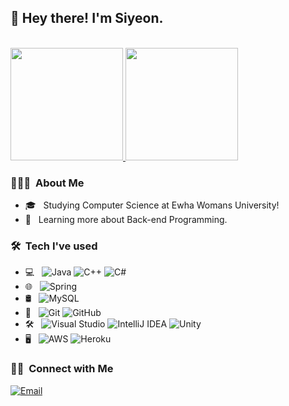 <h2> 👋 Hey there! I'm Siyeon.</h2>

<br/>

<a href="https://github.com/siyeonkm">
  <img height="180em" src="https://github-readme-stats.vercel.app/api?username=siyeonkm&theme=buefy&show_icons=true" />
  <img height="180em" src="https://github-readme-stats.vercel.app/api/top-langs/?username=siyeonkm&theme=buefy&layout=compact" />
</a>

<br/>

<h3> 👨🏻‍💻 &nbsp;About Me </h3>

- 🎓 &nbsp; Studying Computer Science at Ewha Womans University!
- 📗 &nbsp; Learning more about Back-end Programming.

<h3> 🛠 &nbsp;Tech I've used</h3>

- 💻 &nbsp;
  ![Java](https://img.shields.io/badge/-Java-%23007396.svg?style=flat&logo=Java&logoColor=ffffff)
  ![C++](https://img.shields.io/badge/-C++-%2300599C.svg?style=flat&logo=C%2B%2B&logoColor=ffffff)
  ![C#](https://img.shields.io/badge/c%23-%23239120.svg?style=flat&logo=c-sharp&logoColor=ffffff)
- 🌐 &nbsp;
  ![Spring](https://img.shields.io/badge/-Spring-%236DB33F.svg?style=flat&logo=Spring&logoColor=ffffff)
- 🛢 &nbsp;
  ![MySQL](https://img.shields.io/badge/-MySQL-%2300f.svg?style=flat&logo=mysql&logoColor=ffffff)
- 🙌 &nbsp;
  ![Git](https://img.shields.io/badge/-Git-%23F05033.svg?style=flat&logo=git&logoColor=ffffff)
  ![GitHub](https://img.shields.io/badge/-GitHub-%23121011.svg?style=flat&logo=github&logoColor=ffffff)
- 🛠 &nbsp;
  ![Visual Studio](https://img.shields.io/badge/-Visual%20Studio-%235C2D91.svg?style=flat&logo=visual-studio&logoColor=ffffff)
  ![IntelliJ IDEA](https://img.shields.io/badge/IntelliJIDEA-000000.svg?style=flat&logo=intellij-idea&logoColor=ffffff)
  ![Unity](https://img.shields.io/badge/unity-000000.svg?style=flat&logo=unity&logoColor=ffffff)
- 🖥 &nbsp;
  ![AWS](https://img.shields.io/badge/AWS-%23FF9900.svg?style=flat&logo=amazon-aws&logoColor=ffffff)
  ![Heroku](https://img.shields.io/badge/heroku-%23430098.svg?style=flat&logo=heroku&logoColor=ffffff)
  

<h3> 🤝🏻 &nbsp;Connect with Me </h3>

<a href="kims56849@ewhain.net"><img alt="Email" src="https://img.shields.io/badge/Email-kims56849@ewhain.net-red?style=flat-square&logo=gmail"></a>
